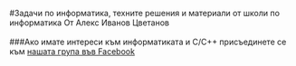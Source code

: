 #Задачи по информатика, техните решения и материали от школи по информатика
От Алекс Иванов Цветанов
<br>
<br>
###Ако имате интереси към информатиката и C/C++ присъединете се към [нашата група във Facebook](https://www.facebook.com/groups/1634801356772963/)
